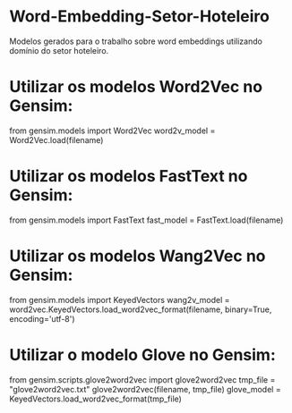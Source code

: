 # Word-Embedding-Setor-Hoteleiro
Modelos gerados para o trabalho sobre word embeddings utilizando domínio do setor hoteleiro.

# Utilizar os modelos Word2Vec no Gensim:
from gensim.models import Word2Vec
word2v_model = Word2Vec.load(filename)

# Utilizar os modelos FastText no Gensim:
from gensim.models import FastText
fast_model = FastText.load(filename)

# Utilizar os modelos Wang2Vec no Gensim:
from gensim.models import KeyedVectors
wang2v_model = word2vec.KeyedVectors.load_word2vec_format(filename, binary=True, encoding='utf-8')

# Utilizar o modelo Glove no Gensim:
from gensim.scripts.glove2word2vec import glove2word2vec
tmp_file = "glove2word2vec.txt"
glove2word2vec(filename, tmp_file)
glove_model = KeyedVectors.load_word2vec_format(tmp_file)
